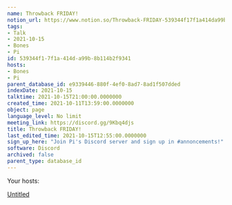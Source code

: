 ```yaml
---
name: Throwback FRIDAY!
notion_url: https://www.notion.so/Throwback-FRIDAY-539344f17f1a414da99b8b114b2f9341
tags:
- Talk
- 2021-10-15
- Bones
- Pi
id: 539344f1-7f1a-414d-a99b-8b114b2f9341
hosts:
- Bones
- Pi
parent_database_id: e9339446-880f-4ef0-8ad7-8ad1f507dded
indexDate: 2021-10-15
talktime: 2021-10-15T21:00:00.0000000
created_time: 2021-10-11T13:59:00.0000000
object: page
language_level: No limit
meeting_link: https://discord.gg/9Kbq4djs
title: Throwback FRIDAY!
last_edited_time: 2021-10-15T12:55:00.0000000
sign_up_here: "Join Pi's Discord server and sign up in #annoncements!"
software: Discord
archived: false
parent_type: database_id
---
```




Your hosts:

[Untitled](https://www.notion.so/482e61b02b9c4456b2b4fe86bb7544c6)   






